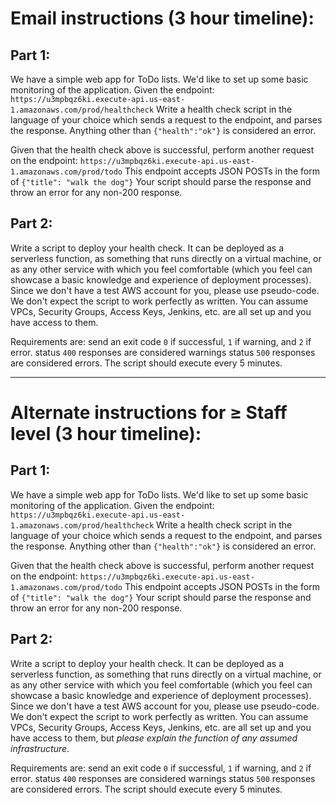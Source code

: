 # Email instructions (3 hour timeline):

## Part 1:
We have a simple web app for ToDo lists. We'd like to set up some basic monitoring of the application.
Given the endpoint:
`https://u3mpbqz6ki.execute-api.us-east-1.amazonaws.com/prod/healthcheck`
Write a health check script in the language of your choice which sends a request to the endpoint, and parses the response.
Anything other than `{"health":"ok"}` is considered an error.

Given that the health check above is successful, perform another request on the endpoint:
`https://u3mpbqz6ki.execute-api.us-east-1.amazonaws.com/prod/todo`
This endpoint accepts JSON POSTs in the form of `{"title": "walk the dog"}`
Your script should parse the response and throw an error for any non-200 response.

## Part 2:
Write a script to deploy your health check. It can be deployed as a serverless function, as something that runs directly on a virtual machine, or as any other service with which you feel comfortable (which you feel can showcase a basic knowledge and experience of deployment processes). 
Since we don't have a test AWS account for you, please use pseudo-code. We don't expect the script to work perfectly as written. 
You can assume VPCs, Security Groups, Access Keys, Jenkins, etc. are all set up and you have access to them.

Requirements are:
send an exit code `0` if successful, `1` if warning, and `2` if error.
status `400` responses are considered warnings
status `500` responses are considered errors.
The script should execute every 5 minutes.

---

# Alternate instructions for ≥ Staff level (3 hour timeline):

## Part 1:
We have a simple web app for ToDo lists. We'd like to set up some basic monitoring of the application.
Given the endpoint:
`https://u3mpbqz6ki.execute-api.us-east-1.amazonaws.com/prod/healthcheck`
Write a health check script in the language of your choice which sends a request to the endpoint, and parses the response.
Anything other than `{"health":"ok"}` is considered an error.

Given that the health check above is successful, perform another request on the endpoint:
`https://u3mpbqz6ki.execute-api.us-east-1.amazonaws.com/prod/todo`
This endpoint accepts JSON POSTs in the form of `{"title": "walk the dog"}`
Your script should parse the response and throw an error for any non-200 response.

## Part 2:
Write a script to deploy your health check. It can be deployed as a serverless function, as something that runs directly on a virtual machine, or as any other service with which you feel comfortable (which you feel can showcase a basic knowledge and experience of deployment processes). 
Since we don't have a test AWS account for you, please use pseudo-code. We don't expect the script to work perfectly as written. 
You can assume VPCs, Security Groups, Access Keys, Jenkins, etc. are all set up and you have access to them, but *please explain the function of any assumed infrastructure*.

Requirements are:
send an exit code `0` if successful, `1` if warning, and `2` if error.
status `400` responses are considered warnings
status `500` responses are considered errors.
The script should execute every 5 minutes.
